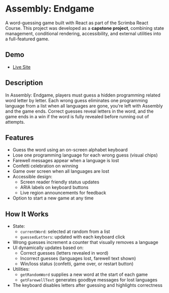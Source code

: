 # Assembly: Endgame

A word-guessing game built with React as part of the Scrimba React Course. This project was developed as a **capstone project**, combining state management, conditional rendering, accessibility, and external utilities into a full-featured game.

## Demo
- [Live Site](https://assemblyendgame-manrojgill.netlify.app/)

## Description
In Assembly: Endgame, players must guess a hidden programming related word letter by letter. Each wrong guess eliminates one programming language from a list when all languages are gone, you’re left with Assembly and the game ends. Correct guesses reveal letters in the word, and the game ends in a win if the word is fully revealed before running out of attempts.

## Features
- Guess the word using an on-screen alphabet keyboard
- Lose one programming language for each wrong guess (visual chips)
- Farewell messages appear when a language is lost
- Confetti celebration on winning
- Game over screen when all languages are lost
- Accessible design:
  - Screen reader friendly status updates
  - ARIA labels on keyboard buttons
  - Live region announcements for feedback
- Option to start a new game at any time

## How It Works
- State:
  - `currentWord`: selected at random from a list
  - `guessedLetters`: updated with each keyboard click
- Wrong guesses increment a counter that visually removes a language
- UI dynamically updates based on:
  - Correct guesses (letters revealed in word)
  - Incorrect guesses (languages lost, farewell text shown)
  - Win/loss status (confetti, game over, or restart button)
- Utilities:
  - `getRandomWord` supplies a new word at the start of each game
  - `getFarewellText` generates goodbye messages for lost languages
- The keyboard disables letters after guessing and highlights correctness